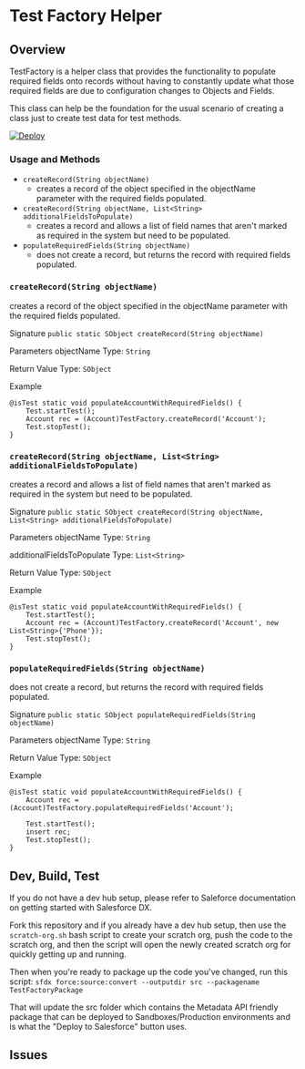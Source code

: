 # Test Factory Helper

## Overview

TestFactory is a helper class that provides the functionality to populate required fields onto records without having to constantly update what those required fields are due to configuration changes to Objects and Fields.

This class can help be the foundation for the usual scenario of creating a class just to create test data for test methods.

[![Deploy](https://raw.githubusercontent.com/afawcett/githubsfdeploy/master/deploy.png)](https://githubsfdeploy.herokuapp.com/?owner=nhelterbrand&repo=test-factory-helper)

### Usage and Methods

- `createRecord(String objectName)`
    - creates a record of the object specified in the objectName parameter with the required fields populated.
- `createRecord(String objectName, List<String> additionalFieldsToPopulate)`
    - creates a record and allows a list of field names that aren't marked as required in the system but need to be populated.
- `populateRequiredFields(String objectName)`
    - does not create a record, but returns the record with required fields populated.

### `createRecord(String objectName)`

creates a record of the object specified in the objectName parameter with the required fields populated.

Signature
`public static SObject createRecord(String objectName)`

Parameters
objectName
Type: `String`

Return Value
Type: `SObject`

Example

```(Apex)
@isTest static void populateAccountWithRequiredFields() {
    Test.startTest();
    Account rec = (Account)TestFactory.createRecord('Account');
    Test.stopTest();
}
```

### `createRecord(String objectName, List<String> additionalFieldsToPopulate)`

creates a record and allows a list of field names that aren't marked as required in the system but need to be populated.

Signature
`public static SObject createRecord(String objectName, List<String> additionalFieldsToPopulate)`

Parameters
objectName
Type: `String`

additionalFieldsToPopulate
Type: `List<String>`

Return Value
Type: `SObject`

Example

```(Apex)
@isTest static void populateAccountWithRequiredFields() {
    Test.startTest();
    Account rec = (Account)TestFactory.createRecord('Account', new List<String>{'Phone'});
    Test.stopTest();
}
```

### `populateRequiredFields(String objectName)`

does not create a record, but returns the record with required fields populated.

Signature
`public static SObject populateRequiredFields(String objectName)`

Parameters
objectName
Type: `String`

Return Value
Type: `SObject`

Example

```(Apex)
@isTest static void populateAccountWithRequiredFields() {
    Account rec = (Account)TestFactory.populateRequiredFields('Account');

    Test.startTest();
    insert rec;
    Test.stopTest();
}
```

## Dev, Build, Test

If you do not have a dev hub setup, please refer to Saleforce documentation on getting started with Salesforce DX.

Fork this repository and if you already have a dev hub setup, then use the `scratch-org.sh` bash script to create your scratch org, push the code to the scratch org, and then the script will open the newly created scratch org for quickly getting up and running.

Then when you're ready to package up the code you've changed, run this script:
`sfdx force:source:convert --outputdir src --packagename TestFactoryPackage`

That will update the src folder which contains the Metadata API friendly package that can be deployed to Sandboxes/Production environments and is what the "Deploy to Salesforce" button uses.

## Issues
